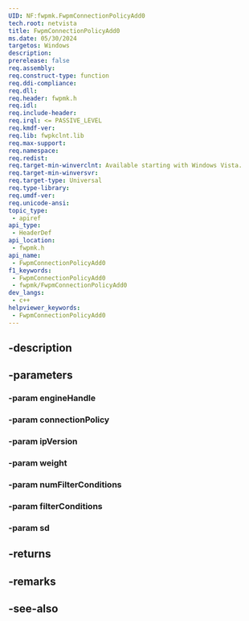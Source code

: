 ```yaml
---
UID: NF:fwpmk.FwpmConnectionPolicyAdd0
tech.root: netvista
title: FwpmConnectionPolicyAdd0
ms.date: 05/30/2024
targetos: Windows
description: 
prerelease: false
req.assembly: 
req.construct-type: function
req.ddi-compliance: 
req.dll: 
req.header: fwpmk.h
req.idl: 
req.include-header: 
req.irql: <= PASSIVE_LEVEL
req.kmdf-ver: 
req.lib: fwpkclnt.lib
req.max-support: 
req.namespace: 
req.redist: 
req.target-min-winverclnt: Available starting with Windows Vista.
req.target-min-winversvr: 
req.target-type: Universal
req.type-library: 
req.umdf-ver: 
req.unicode-ansi: 
topic_type:
 - apiref
api_type:
 - HeaderDef
api_location:
 - fwpmk.h
api_name:
 - FwpmConnectionPolicyAdd0
f1_keywords:
 - FwpmConnectionPolicyAdd0
 - fwpmk/FwpmConnectionPolicyAdd0
dev_langs:
 - c++
helpviewer_keywords:
 - FwpmConnectionPolicyAdd0
---
```


## -description

## -parameters

### -param engineHandle

### -param connectionPolicy

### -param ipVersion

### -param weight

### -param numFilterConditions

### -param filterConditions

### -param sd

## -returns

## -remarks

## -see-also

